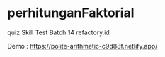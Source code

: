 # perhitunganFaktorial
quiz Skill Test Batch 14 refactory.id

Demo : https://polite-arithmetic-c9d88f.netlify.app/
